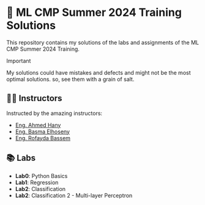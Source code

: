 # 🚀 ML CMP Summer 2024 Training Solutions

This repository contains my solutions of the labs and assignments of the ML CMP Summer 2024 Training.

> [!IMPORTANT]
> My solutions could have mistakes and defects and might not be the most optimal solutions. so, see them with a grain of salt.

## 👨‍🏫 Instructors

Instructed by the amazing instructors:

- [Eng. Ahmed Hany](https://github.com/Ahmed-H300)
- [Eng. Basma Elhoseny](https://github.com/BasmaElhoseny01)
- [Eng. Rofayda Bassem](https://github.com/Rofaydaaa)

## 📚 Labs

- **Lab0**: Python Basics
- **Lab1**: Regression
- **Lab2**: Classification
- **Lab2**: Classification 2  - Multi-layer Perceptron
